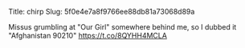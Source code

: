 Title: chirp
Slug: 5f0e4e7a8f9766ee88db81a73068d89a

Missus grumbling at "Our Girl" somewhere behind me, so I dubbed it "Afghanistan 90210" <a href="https://t.co/8QYHH4MCLA">https://t.co/8QYHH4MCLA</a>
